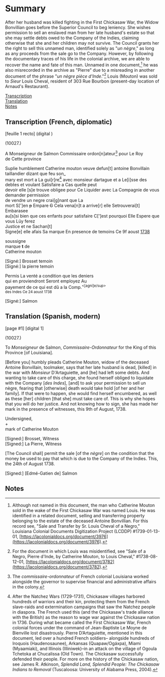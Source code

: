 # Summary   
 After her husband was killed fighting in the First Chickasaw War, the Widow Bonvillian goes before the Superior Council to beg leniency. She wishes permission to sell an enslaved man from her late husband's estate so that she may settle debts owed to the Company of the Indies, claiming otherwise that she and her children may not survive. The Council grants her the right to sell this unnamed man, identified solely as "*un nègre*," as long as any proceeds from the sale go to the Company. However, by following the documentary traces of his life in the colonial archive, we are able to recover the name and fate of this man. Unnamed in one document,[^i] he was also misrecorded in the archive as "Pierre" due to a misreading in another document of the phrase "*un nègre pièce d'Inde*."[^ii] Louis (Mouton) was sold to *Sieur* Louis Cheval, resident of 303 Rue Bourbon (present-day location of Arnaud's Restaurant).  
    
[Transcription](#transcription-french-diplomatic)  
[Translation](#translation-english-modern)  
[Notes](#notes)  
   
## Transcription (French, diplomatic)  
  
[feuille 1 recto] (digital )  
  
  
(10027.)  
  
A Monseigneur de Salmon Commissaire ordon[n]ateur[^iii] pour Le Roy  
de Cette province  
  
Suplie humblement Catherine mouton veuve defun[t] antoine Bonvillain taillandier dizant que feu son_  
mary est mort a La gui[r]re[^iv] avec monsieur dartague et a Le[i]sse des debtes et voulant Satisfaire a Cas quelle peut   
devoir elle [s]e trouve obligee pour Ce Liquider avec La Compagnie de vous demander permission   
de vendre un negre crai[g]nant que La   
mort S[']en ~~p~~ Empare ~~G~~ Cela vena[n]t a arrive[r] elle Setrouverai[t] Embarasee   
au[s]si bien que ces enfants pour satisfaire C[']est pourquoi Elle Espere que vous Lüy ferez   
Justice et ne Sachan[t]  
Signe[e] elle afais Sa marque En presence de temoins Ce 9f aoust <u>1738</u>  
  
  
soussigne  
marque      **t**      de  
Catherine         mouton  
  
[Signé:] Brosset temoin  
[Signé:] la pierre temoin  
  
  
Permis La venté a condition que les deniers  
qui en proviendront Seront employez Au  
payement de ce qui est dû a la Comp.<sup><[agni]e/sup>   
des Indes Ce 24 aoust 1738  
  
[Signé:] Salmon  
  
  
## Translation (Spanish, modern)    
  
[page #1] [digital 1]  
  
  
(10027.)  
  
To *Monseigneur* de Salmon, *Commissaire-Ordonnateur* for the King of this Province [of Louisiana].  
  
[Before you] humbly pleads Catherine Mouton, widow of the deceased Antoine Bonvillain, toolmaker, says that her late husband is dead, [killed] in the war with *Monsieur* D'Artaguiette, and [he] had left some debts. And wanting to take care of this charge, she found herself obliged to liquidate with the Company [*des Indes*], [and] to ask your permission to sell un nègre, fearing that [otherwise] death would take hold [of her and her family]. If that were to happen, she would find herself encumbered, as well as these [her] children [that she] must take care of. This is why she hopes that you will do her justice. And not knowing how to sign, she has made her mark in the presence of witnesses, this 9th of August, 1738.  
  
Undersigned,  
+  
mark of Catherine Mouton  
  
  
[Signed:] Brosset, Witness  
[Signed:] La Pierre, Witness  
  
[The Council shall] permit the sale [of the *nègre*] on the condition that the money be used to pay that which is due to the Company of the Indies. This, the 24th of August 1738.  
  
  
[Signed:] [Edmé-Gatien de] Salmon  
  
  
## Notes    
  
[^i]: Although not named in this document, the man who Catherine Mouton sold in the wake of the First Chickasaw War was named Louis. He was identified in a related document, selling and transferring property belonging to the estate of the deceased Antoine Bonvillian. For this record see, "Sale and Transfer by Sr. Louis Cheval of a Negro," Louisiana Colonial Documents Digitization Project (LCDDP) #1739-01-13-01, [https://lacolonialdocs.org/document/3976](https://lacolonialdocs.org/document/3976).    
[^ii]: For the document in which Louis was misidentified, see "Sale of a Negro, Pierre d'Inde, by Catherine Mouton, to Louis Cheval," #1738-08-12-01, [https://lacolonialdocs.org/document/3782](https://lacolonialdocs.org/document/3782).    
[^iii]: The *commissaire-ordonnateur* of French colonial Louisiana worked alongside the governor to supervise financial and administrative affairs in the colony.    
[^iv]: After the Natchez Wars (1729-1731), Chickasaw villages harbored hundreds of warriors and their kin, protecting them from the French slave-raids and extermination campaigns that saw the Natchez people in diaspora. The French used this (and the Chickasaw's trade alliance with the British) as the reason to wage war against the Chickasaw nation in 1736. During what became called the First Chickasaw War, French colonial forces under the command of Jean-Baptiste Le Moyne de Bienville lost disastrously. Pierre D’Artaguiette, mentioned in this document, led over a hundred French soldiers– alongside hundreds of Iroquois (Haudenosaunee), Arkansas (Quapaw/Ogáxpa), Miami (Myaamiaki), and Illinois (Illiniwek)–in an attack on the village of Ogoula Tchetoka at Chucalissa (Old Town). The Chickasaw successfully defended their people. For more on the history of the Chickasaw nation, see James R. Atkinson, *Splendid Land, Splendid People: The Chickasaw Indians to Removal* (Tuscaloosa: University of Alabama Press, 2004). 